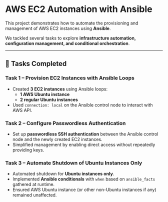 # AWS EC2 Automation with Ansible  

This project demonstrates how to automate the provisioning and management of AWS EC2 instances using **Ansible**.  

We tackled several tasks to explore **infrastructure automation, configuration management, and conditional orchestration**.  

---

## 🚀 Tasks Completed  

### **Task 1 – Provision EC2 Instances with Ansible Loops**  
- Created **3 EC2 instances** using Ansible loops:  
  - **1 AWS Ubuntu instance**  
  - **2 regular Ubuntu instances**  
- Used `connection: local` on the Ansible control node to interact with AWS API.  

### **Task 2 – Configure Passwordless Authentication**  
- Set up **passwordless SSH authentication** between the Ansible control node and the newly created EC2 instances.  
- Simplified management by enabling direct access without repeatedly providing keys.  

### **Task 3 – Automate Shutdown of Ubuntu Instances Only**  
- Automated shutdown for **Ubuntu instances only**.  
- Implemented **Ansible conditionals** with `when` based on `ansible_facts` gathered at runtime.  
- Ensured AWS Ubuntu instance (or other non-Ubuntu instances if any) remained unaffected.  

